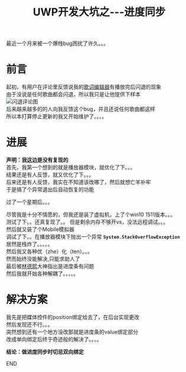 ﻿---
title: UWP开发大坑之---进度同步
categories: UWP
tags: [UWP,进度,同步]
---
   

最近一个月来被一个爆栈bug困扰了许久。。。   
    
# 前言

起初，有用户在评论里反馈说我的[歌词编辑器](https://www.microsoft.com/store/apps/9mx4frgq4rqs)有播放完后闪退的现象   
由于没说是任何歌曲都会闪退，所以我只是让他提供下样本   
![闪退评论图](/img/闪退评论图.png)   
后来越来越多的的人向我反馈这个bug，并且还说任何歌曲都这样    
所以本打算停止更新的我又开始维护了。。。。    
    
# 进展

**声明：我这边是没有复现的**    
首先，我第一个想到的就是播放器模块，就优化了下。。。    
结果还是有人反馈，就又优化了下。。。    
后来还是有人反馈，我实在不知道该改哪了，然后就想亡羊补牢    
于是搞了个异常退出后自动恢复的功能    
   
过了一个星期后。。。   
     
尽管我是十分不情愿的，但我还是装了虚拟机，上了个win10 1511版本。。。   
测试了下。。还真复现了。。
但是剩余内存不够开vs，没法远程调试。。。    
然后就又装了个Mobile模拟器  
调试了下。。在播放器模块下抛出一个异常 **`System.StackOverflowException`**   
居然是栈炸了。。。。。   
然后我又各种优（zhe）化（ten）。。。   
然而始终没能解决,只能求助人了    
最后被[林德熙](https://lindexi.github.io/lindexi/)大神指出是进度条有问题   
然后我就开始各种解耦了。。。。。   
     
# 解决方案

我先是把媒体控件的position绑定给去了，在后台实现更改    
然后发现还不行。。。    
突然想到还有一个地方没改那就是进度条的value绑定部分    
改成单向绑定后终于奇迹般的解决了。。。。   
    
**结论：做进度同步时切忌双向绑定**    
   
END

